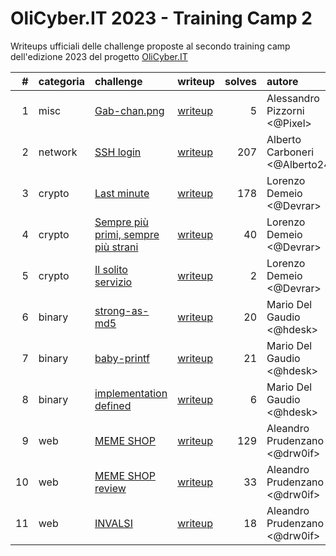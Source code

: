 # OliCyber.IT 2023 - Training Camp 2

Writeups ufficiali delle challenge proposte al secondo training camp dell'edizione 2023 del progetto [OliCyber.IT](https://olicyber.it/)

|   # | categoria | challenge                                                                                    | writeup                 | solves | autore                          |
| --: | :-------- | :------------------------------------------------------------------------------------------- | :---------------------- | -----: | :------------------------------ |
|   1 | misc      | [Gab-chan.png](https://training.olicyber.it/challenges#challenge-375)                        | [writeup](misc1.md)     |      5 | Alessandro Pizzorni <@Pixel>    |
|   2 | network   | [SSH login](https://training.olicyber.it/challenges#challenge-376)                           | [writeup](network1.md)  |    207 | Alberto Carboneri <@Alberto247> |
|   3 | crypto    | [Last minute](https://training.olicyber.it/challenges#challenge-372)                         | [writeup](crypto1.md)   |    178 | Lorenzo Demeio <@Devrar>        |
|   4 | crypto    | [Sempre più primi, sempre più strani](https://training.olicyber.it/challenges#challenge-373) | [writeup](crypto2.md)   |     40 | Lorenzo Demeio <@Devrar>        |
|   5 | crypto    | [Il solito servizio](https://training.olicyber.it/challenges#challenge-374)                  | [writeup](crypto3.md)   |      2 | Lorenzo Demeio <@Devrar>        |
|   6 | binary    | [strong-as-md5](https://training.olicyber.it/challenges#challenge-377)                       | [writeup](software1.md) |     20 | Mario Del Gaudio <@hdesk>       |
|   7 | binary    | [baby-printf](https://training.olicyber.it/challenges#challenge-378)                         | [writeup](software2.md) |     21 | Mario Del Gaudio <@hdesk>       |
|   8 | binary    | [implementation defined](https://training.olicyber.it/challenges#challenge-379)              | [writeup](software3.md) |      6 | Mario Del Gaudio <@hdesk>       |
|   9 | web       | [MEME SHOP](https://training.olicyber.it/challenges#challenge-380)                           | [writeup](web1.md)      |    129 | Aleandro Prudenzano <@drw0if>   |
|  10 | web       | [MEME SHOP review](https://training.olicyber.it/challenges#challenge-381)                    | [writeup](web2.md)      |     33 | Aleandro Prudenzano <@drw0if>   |
|  11 | web       | [INVALSI](https://training.olicyber.it/challenges#challenge-382)                             | [writeup](web3.md)      |     18 | Aleandro Prudenzano <@drw0if>   |
